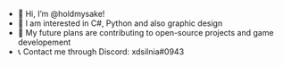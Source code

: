 - 👋 Hi, I’m @holdmysake!
- 📝 I am interested in C#, Python and also graphic design
- 👀 My future plans are contributing to open-source projects and game developement
- 📞 Contact me through Discord: xdsilnia#0943

<!---
holdmysake/holdmysake is a ✨ special ✨ repository because its `README.md` (this file) appears on your GitHub profile.
You can click the Preview link to take a look at your changes.
--->
